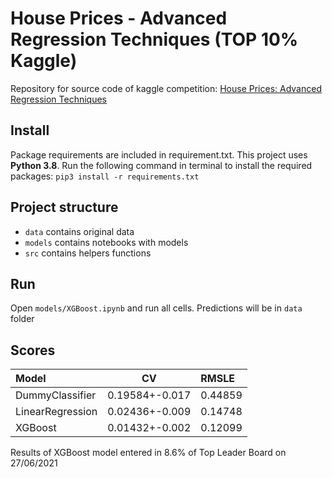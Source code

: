 # House Prices - Advanced Regression Techniques (TOP 10% Kaggle)

Repository for source code of kaggle competition: [House Prices: Advanced Regression Techniques](https://www.kaggle.com/c/house-prices-advanced-regression-techniques)


## Install
Package requirements are included in requirement.txt. This project uses **Python 3.8**. Run the following command in terminal to install the required packages:
`pip3 install -r requirements.txt`

## Project structure

- `data` contains original data
- `models` contains notebooks with models
- `src` contains helpers functions

## Run
Open `models/XGBoost.ipynb` and run all cells. Predictions will be in `data` folder

## Scores

| Model                      | CV             | RMSLE   |
| :------------------------- |:--------------:| :-------|
| DummyClassifier            | 0.19584+-0.017 | 0.44859 |
| LinearRegression           | 0.02436+-0.009 | 0.14748 |
| XGBoost                    | 0.01432+-0.002 | 0.12099 |

Results of XGBoost model entered in 8.6% of Top Leader Board on 27/06/2021
